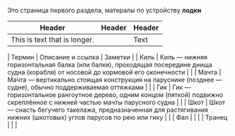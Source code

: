 Это страница первого раздела, матералы по устройству **лодки**

| Header                       | Header | Header |
| ---------------------------- | ------ | ------ |
| This is text that is longer. |        | Text   |

| Термин | Описание и ссылка | Заметки |
| Киль   | Киль — нижняя горизонтальная балка (или балки), проходящая посередине днища судна (корабля) от носовой до кормовой его оконечности |         |
| Мачта  | Ма́чта — вертикально стоящая конструкция на паруснике (позднее — судне), обычно поддерживаемая оттяжками                           |         |
| Гик    | Гик — горизонтальное рангоутное дерево, одним концом (пяткой) подвижно скреплённое с нижней частью мачты парусного судна           |         |
| Шкот   | Шкот — снасть бегучего такелажа, предназначенная для растягивания нижних (шкотовых) углов парусов по рею или гику                  |         |
| Фал    |                                                                                                                                    |         |
| Транец |                                                                                                                                    |         |
